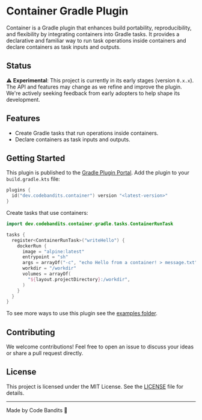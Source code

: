 # Container Gradle Plugin

Container is a Gradle plugin that enhances build portability, reproducibility, and flexibility by integrating containers into Gradle tasks. It provides a declarative and familiar way to run task operations inside containers and declare containers as task inputs and outputs.

## Status

⚠️ **Experimental**: This project is currently in its early stages (version `0.x.x`). The API and features may change as we refine and improve the plugin. We're actively seeking feedback from early adopters to help shape its development.

## Features

- Create Gradle tasks that run operations inside containers.
- Declare containers as task inputs and outputs.

## Getting Started

This plugin is published to the [Gradle Plugin Portal](https://plugins.gradle.org/plugin/dev.codebandits.container). Add the plugin to your `build.gradle.kts` file:

```kotlin
plugins {
  id("dev.codebandits.container") version "<latest-version>"
}
```

Create tasks that use containers:

```kotlin
import dev.codebandits.container.gradle.tasks.ContainerRunTask

tasks {
  register<ContainerRunTask>("writeHello") {
    dockerRun {
      image = "alpine:latest"
      entrypoint = "sh"
      args = arrayOf("-c", "echo Hello from a container! > message.txt")
      workdir = "/workdir"
      volumes = arrayOf(
        "${layout.projectDirectory}:/workdir",
      )
    }
  }
}
```

To see more ways to use this plugin see the [examples folder](examples/).

## Contributing

We welcome contributions! Feel free to open an issue to discuss your ideas or share a pull request directly.

## License

This project is licensed under the MIT License. See the [LICENSE](LICENSE) file for details.

---

Made by Code Bandits 🦅
